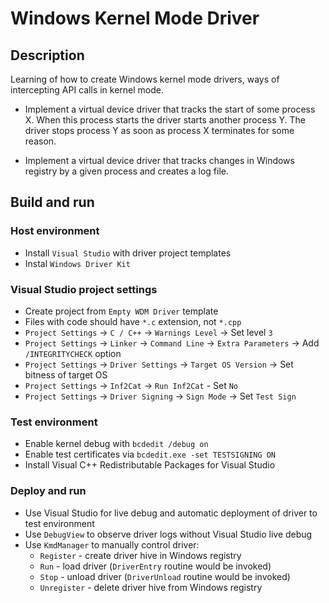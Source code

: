 # Windows Kernel Mode Driver

## Description

Learning of how to create Windows kernel mode drivers, ways of intercepting API calls in kernel mode.

- Implement a virtual device driver that tracks the start of some process X. When this process starts the driver starts another process Y. The driver stops process Y as soon as process X terminates for some reason.

- Implement a virtual device driver that tracks changes in Windows registry by a given process and creates a log file.

## Build and run

### Host environment

- Install `Visual Studio` with driver project templates
- Instal `Windows Driver Kit`

### Visual Studio project settings

- Create project from `Empty WDM Driver` template
- Files with code should have `*.c` extension, not `*.cpp`
- `Project Settings` -> `C / C++` -> `Warnings Level` -> Set level `3`
- `Project Settings` -> `Linker` -> `Command Line` -> `Extra Parameters` -> Add `/INTEGRITYCHECK` option
- `Project Settings` -> `Driver Settings` -> `Target OS Version` -> Set bitness of target OS
- `Project Settings` -> `Inf2Cat` -> `Run Inf2Cat` - Set `No`
- `Project Settings` -> `Driver Signing` -> `Sign Mode` -> Set `Test Sign`

### Test environment

- Enable kernel debug with `bcdedit /debug on`
- Enable test certificates via `bcdedit.exe -set TESTSIGNING ON`
- Install Visual C++ Redistributable Packages for Visual Studio

### Deploy and run

- Use Visual Studio for live debug and automatic deployment of driver to test environment
- Use `DebugView` to observe driver logs without Visual Studio live debug
- Use `KmdManager` to manually control driver:
    - `Register` - create driver hive in Windows registry
    - `Run` - load driver (`DriverEntry` routine would be invoked)
    - `Stop` - unload driver (`DriverUnload` routine would be invoked)
    - `Unregister` - delete driver hive from Windows registry
